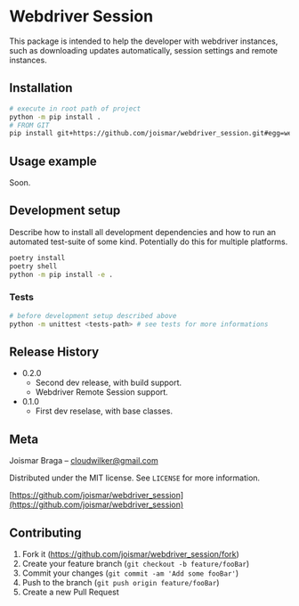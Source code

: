 # Webdriver Session

This package is intended to help the developer with webdriver instances, such as downloading updates automatically, session settings and remote instances.

## Installation

```sh
# execute in root path of project
python -m pip install .
# FROM GIT
pip install git+https://github.com/joismar/webdriver_session.git#egg=webdriver_session
```

## Usage example

Soon.

## Development setup

Describe how to install all development dependencies and how to run an automated test-suite of some kind. Potentially do this for multiple platforms.

```sh
poetry install
poetry shell
python -m pip install -e .
```

### Tests
```sh
# before development setup described above
python -m unittest <tests-path> # see tests for more informations
```

## Release History

* 0.2.0
    * Second dev release, with build support.
    * Webdriver Remote Session support.
* 0.1.0
    * First dev reselase, with base classes.

## Meta

Joismar Braga – cloudwilker@gmail.com

Distributed under the MIT license. See ``LICENSE`` for more information.

[https://github.com/joismar/webdriver_session](https://github.com/joismar/webdriver_session)

## Contributing

1. Fork it (<https://github.com/joismar/webdriver_session/fork>)
2. Create your feature branch (`git checkout -b feature/fooBar`)
3. Commit your changes (`git commit -am 'Add some fooBar'`)
4. Push to the branch (`git push origin feature/fooBar`)
5. Create a new Pull Request